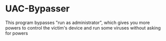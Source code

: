 # UAC-Bypasser
This program bypasses "run as administrator",
which gives you more powers to control the victim's device and run some viruses without asking for powers
